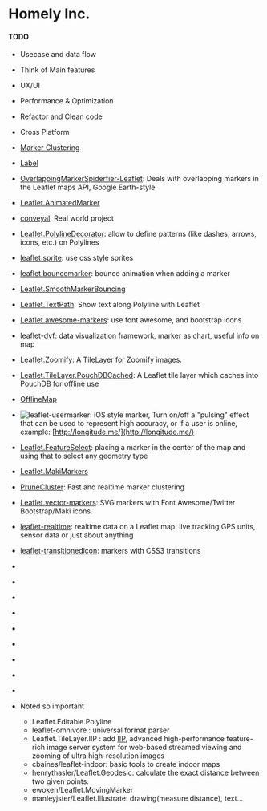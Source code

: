# **Homely Inc.**

#### TODO
* Usecase and data flow
* Think of Main features
* UX/UI
* Performance & Optimization
* Refactor and Clean code
* Cross Platform

* [Marker Clustering](https://github.com/Leaflet/Leaflet.markercluster)
* [Label](https://github.com/Leaflet/Leaflet.label)
* [OverlappingMarkerSpiderfier-Leaflet](https://github.com/jawj/OverlappingMarkerSpiderfier-Leaflet): Deals with overlapping markers in the Leaflet maps API, Google Earth-style
* [Leaflet.AnimatedMarker](http://openplans.github.io/Leaflet.AnimatedMarker/)
* [conveyal](http://conveyal.com/): Real world project
* [Leaflet.PolylineDecorator](https://github.com/bbecquet/Leaflet.PolylineDecorator): allow to define patterns (like dashes, arrows, icons, etc.) on Polylines
* [leaflet.sprite](https://github.com/leaflet-extras/leaflet.sprite): use css style sprites

* [leaflet.bouncemarker](https://github.com/maximeh/leaflet.bouncemarker): bounce animation when adding a marker
* [Leaflet.SmoothMarkerBouncing](https://github.com/hosuaby/Leaflet.SmoothMarkerBouncing)
* [Leaflet.TextPath](https://github.com/makinacorpus/Leaflet.TextPath): Show text along Polyline with Leaflet
* [Leaflet.awesome-markers](https://github.com/lvoogdt/Leaflet.awesome-markers): use font awesome, and bootstrap icons
* [leaflet-dvf](http://humangeo.github.io/leaflet-dvf/): data visualization framework, marker as chart, useful info on map
* [Leaflet.Zoomify](https://github.com/turban/Leaflet.Zoomify): A TileLayer for Zoomify images.
* [Leaflet.TileLayer.PouchDBCached](https://github.com/MazeMap/Leaflet.TileLayer.PouchDBCached): A Leaflet tile layer which caches into PouchDB for offline use
* [OfflineMap](https://github.com/tbicr/OfflineMap)
* ![leaflet-usermarker](https://github.com/heyman/leaflet-usermarker):  iOS style marker, Turn on/off a "pulsing" effect that can be used to represent high accuracy, or if a user is online, example: [http://longitude.me/](http://longitude.me/)
* [Leaflet.FeatureSelect](https://github.com/openplans/Leaflet.FeatureSelect): placing a marker in the center of the map and using that to select any geometry type
* [Leaflet.MakiMarkers](https://github.com/jseppi/Leaflet.MakiMarkers)
* [PruneCluster](https://github.com/SINTEF-9012/PruneCluster): Fast and realtime marker clustering
* [Leaflet.vector-markers](https://github.com/hiasinho/Leaflet.vector-markers): SVG markers with Font Awesome/Twitter Bootstrap/Maki icons.
* [leaflet-realtime](https://github.com/perliedman/leaflet-realtime): realtime data on a Leaflet map: live tracking GPS units, sensor data or just about anything
* [leaflet-transitionedicon](https://github.com/naturalatlas/leaflet-transitionedicon): markers with CSS3 transitions
* []()
* []()
* []()
* []()
* []()
* []()
* []()
* []()
* []()

* Noted so important
  * Leaflet.Editable.Polyline
  * leaflet-omnivore : universal format parser
  * Leaflet.TileLayer.IIP : add [IIP](http://iipimage.sourceforge.net/), advanced high-performance feature-rich image server system for web-based streamed viewing and zooming of ultra high-resolution images
  * cbaines/leaflet-indoor: basic tools to create indoor maps
  * henrythasler/Leaflet.Geodesic:  calculate the exact distance between two given points.
  * ewoken/Leaflet.MovingMarker
  * manleyjster/Leaflet.Illustrate: drawing(measure distance), text...
